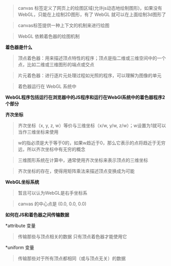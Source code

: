 > canvas 标签定义了网页上的绘图区域(允许js动态地绘制图形)，如果没有 WebGL，只能在<canvas>上绘制2D图形，有了 WebGL 就可以在上面绘制3d图形了

> canvas标签提供一种上下文的机制来进行绘图

>WebGL 依赖着色器的绘图机制

**着色器是什么**
>   顶点着色器：用来描述顶点特性的程序；顶点是指二维或三维空间中的一个点，比如二维或三维图形的端点或交点

>   片元着色器：进行逐片元处理过程如光照的程序，可以理解为图像的单元

>   着色器运行在 WebGL 系统中

**WebGL程序包括运行在浏览器中的JS程序和运行在WebGl系统中的着色器程序2个部分**

**齐次坐标**
>   齐次坐标（x, y, z, w）等价与三维坐标（x/w, y/w, z/w）；w设置为1就可以当作三维坐标来使用

>   w的指必须是大于等于0的，如果w趋近于0，那么它表示的点将趋近于无穷远，所以齐次坐标中有无穷的概念

>   三维图形系统在计算中，通常使用齐次坐标来表示顶点的三维坐标

>   齐次坐标的存在，使得用矩阵乘法来描述顶点变换成为可能

**WebGL坐标系统**
>   暂且可以认为WebGL是右手坐标系

>   canvas 的中心点是 (0.0, 0.0, 0.0)

**如何在JS和着色器之间传输数据**

*attribute 变量
>   传输那些与顶点相关的数据
>   只有顶点着色器才能使用它

*uniform 变量
>   传输那些对于所有顶点都相同（或与顶点无关）的数据
